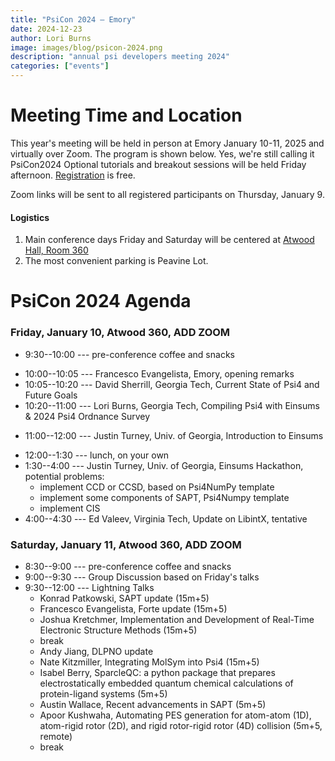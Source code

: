 ```yaml
---
title: "PsiCon 2024 — Emory"
date: 2024-12-23
author: Lori Burns
image: images/blog/psicon-2024.png
description: "annual psi developers meeting 2024"
categories: ["events"]
---
```


# Meeting Time and Location

This year's meeting will be held in person at Emory January 10-11, 2025 and virtually over Zoom.
The program is shown below.
Yes, we're still calling it PsiCon2024
Optional tutorials and breakout sessions will be held Friday afternoon.
[Registration](https://forms.office.com/r/EM9mkPazsx) is free.


Zoom links will be sent to all registered participants on Thursday, January 9.


#### Logistics
1. Main conference days Friday and Saturday will be centered at [Atwood Hall, Room 360](https://emap.fmd.emory.edu/website/campus/index.htm#?queryzoom=Yes&Query=(bldg='2040'))
1. The most convenient parking is Peavine Lot.

<!--
1. Pre-conference hacking Tuesday through Thursday will be centered at MoSE 4202A
1. [Some hotels](https://campustravel.com/university/georgia-institute-of-technology/) of which the Georgia Tech
Hotel and Conference Center and the Hilton Garden Inn Atlanta Midtown are the most convenient
1. The most convenient parking deck is W23. Enter campus at 10th St. and State St.


# Participating Institutions

- Auburn University
- Banras Hindu University
- Convestro Deutschland AG
- Curtin University
- Emory University
- GT Scientific Software Engineering Center
- Georgia Institute of Technology
- IISER Thiruvanathapuran
- IIT Ropar
- Lawrence Berkeley National Lab
- Nicholaus Copernicus University
- Open Force Field Consortium
- University of Georgia
- University of Jordan
- University of Memphis
- University of North Carolina, Charlotte
- Virginia Tech
-->

# PsiCon 2024 Agenda

### Friday, January 10, Atwood 360, ADD ZOOM 
<!-- [Zoom](https://gatech.zoom.us/j/91096020320?pwd=L3V1MU4ybktuOEkyalpBUFl6dkZNUT09) -->

- 9:30--10:00 --- pre-conference coffee and snacks
<!--- 8:45--9:00 --- meeting open for login (ping @Philip Nelson on Psi4 slack for Zoom trouble)-->
- 10:00--10:05 --- Francesco Evangelista, Emory, opening remarks
- 10:05--10:20 --- David Sherrill, Georgia Tech, Current State of Psi4 and Future Goals
- 10:20--11:00 --- Lori Burns, Georgia Tech, Compiling Psi4 with Einsums & 2024 Psi4 Ordnance Survey
<!--[(slides)](https://github.com/psi4/PsiCon2020/blob/master/PsiCon2023/Burns_PsiCon2023.pdf)-->
- 11:00--12:00 --- Justin Turney, Univ. of Georgia, Introduction to Einsums
<!--
- 9:40--9:58 --- Josh Kretchmer, Georgia Tech, Real-Time Electronic Structure Methods for Spin Non-Collinear Systems
- 9:58--10:27 --- Daniel Nascimento, Univ. of Memphis, Reduced-Cost TDDFT Approaches for Simulating Core-Level Spectra in Transition Metal Complexes
- 10:27--10:42 --- break
- 10:42--11:12 --- Francesco Evangelista, Emory, Recent Developments in Forte and Wick&d
- 11:12--11:30 --- John Pederson, Georgia Tech, Leveraging Psi4 and Modular Software for DFT-based QM/MM Simulations
- 11:30--12:00 --- David Sherrill, Georgia Tech, Strategic Goals for Psi4
-->
- 12:00--1:30 --- lunch, on your own
- 1:30--4:00 --- Justin Turney, Univ. of Georgia, Einsums Hackathon, potential problems:
  - implement CCD or CCSD, based on Psi4NumPy template
  - implement some components of SAPT, Psi4Numpy template
  - implement CIS
- 4:00--4:30 --- Ed Valeev, Virginia Tech, Update on LibintX, tentative
<!--
- 1:30--1:48 --- David Williams-Young (Zoom), LBNL, GauXC: Reusable Software Solutions for High-Performance DFT Simulations
- 1:48--2:06 --- Pavan Behara (Zoom), Univ. of California, Irvine, Impact of Psi4 and QC* ecosystem on OpenFF [(slides)](https://github.com/psi4/PsiCon2020/blob/master/PsiCon2023/Behara_PsiCon_12-08-2023.pdf)
- 2:06--2:21 --- break
- 2:21--2:39 --- Andy Jiang, Univ. of Georgia, Implementation of DLPNO-CCSD(T) in Psi4 [(slides)](https://github.com/psi4/PsiCon2020/blob/master/PsiCon2023/DLPNO-CCSD(T)%20Presentation%20PsiCon%2023%20(1).pdf)
- 2:39--2:46 --- Dave Brownell, Georgia Tech, Coding for Prototyping and Production [(slides)](https://github.com/psi4/PsiCon2020/blob/master/PsiCon2023/Prototype%20vs.%20Production%20Software.pdf)
- 2:46--3:04 --- Stephen Goodlett, Univ. of Georgia, MolSym: A Python Package for Handling Molecular Symmetry from Point Group Detection to SALCs Including Nonabelian Groups
- 3:04--3:10 --- organize breakout sessions
- 3:10--3:20 --- break
- 3:20--4:10 --- Breakout Session I
- 4:10--4:20 --- break
- 4:20--5:10 --- Breakout Session II
- dinner, on your own. suggest [Chattahoochee Food Works](https://chattahoocheefoodworks.com/) at [1235 Chattahoochee Ave NW](https://www.google.com/maps/place/Chattahoochee+Food+Works/@33.8028215,-84.4285915,15z/data=!4m6!3m5!1s0x88f505ea76b23673:0xb88beeb8b09948b8!8m2!3d33.8028215!4d-84.4285915!16s%2Fg%2F11hnqy68c9?entry=ttu)
-->

### Saturday, January 11, Atwood 360, ADD ZOOM
<!--[Zoom](https://gatech.zoom.us/j/94748105096?pwd=bmRUbkJlc0o5d3F1eWFvV0RZOFhyQT09)-->

- 8:30--9:00 --- pre-conference coffee and snacks
- 9:00--9:30 --- Group Discussion based on Friday's talks
- 9:30--12:00 --- Lightning Talks
  - Konrad Patkowski, SAPT update (15m+5)
  - Francesco Evangelista, Forte update (15m+5)
  - Joshua Kretchmer, Implementation and Development of Real-Time Electronic Structure Methods (15m+5)
  - break
  - Andy Jiang, DLPNO update
  - Nate Kitzmiller, Integrating MolSym into Psi4 (15m+5)
  - Isabel Berry, SparcleQC: a python package that prepares electrostatically embedded quantum chemical calculations of protein-ligand systems (5m+5)
  - Austin Wallace, Recent advancements in SAPT (5m+5)
  - Apoor Kushwaha, Automating PES generation for atom-atom (1D), atom-rigid rotor (2D), and rigid rotor-rigid rotor (4D) collision (5m+5, remote)
  - break
<!--
- 8:45--9:00 --- meeting open for login (ping @Philip Nelson on Psi4 slack for Zoom trouble)
- 9:00--9:30 --- David Poole, Georgia Tech, State of the JK Address --- Coulomb and Exchange Matrix Construction in Psi4
- 9:30--9:37 --- Victor Olet (Zoom), Curtin Univ., Elucidating Esterification Mechanisms with SAPT
- 9:37--9:44 --- Konrad Patkowski, Auburn Univ, Updates on FISAPT in Psi4
- 9:44--10:02 --- Bartosz Tyrcha, Nicolaus Copernicus Univ. in Torun, Interaction-Induced Properties of Weakly Bound Systems in the Framework of Symmetry-Adapted Perturbation Theory
- 10:02--10:09 --- Jay Foley, Univ. of North Carolina, Charlotte, Cavity Quantum Electrodynamics Complete Active Space Configuration Interaction [(slides)](https://github.com/psi4/PsiCon2020/blob/master/PsiCon2023/Foley_Psicon_2023.pdf)
- 10:09--10:16 --- Erica Mitchell, Univ. of Georgia, MP2-F12 using Einsums
- 10:16--10:31 --- break
- 10:31--11:01 --- Susi Lehtola (Zoom), Univ. of Helsinki, DFT and Libxc
- 11:01--11:08 --- Philip Nelson, Georgia Tech, Pyvpt2: an Open-Source Package for Anharmonic Vibrational Analysis
- 11:08--11:15 --- Nate Kitzmiller, Univ. of Georgia, The Concordant Mode Approach for Molecular Vibrations
- 11:33--12:00 --- any further Lightning talks & discussion wrap-up
-->
